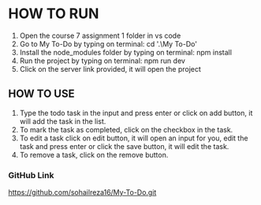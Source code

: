 <!-- # React + Vite

This template provides a minimal setup to get React working in Vite with HMR and some ESLint rules.

Currently, two official plugins are available:

- [@vitejs/plugin-react](https://github.com/vitejs/vite-plugin-react/blob/main/packages/plugin-react/README.md) uses [Babel](https://babeljs.io/) for Fast Refresh
- [@vitejs/plugin-react-swc](https://github.com/vitejs/vite-plugin-react-swc) uses [SWC](https://swc.rs/) for Fast Refresh

## Expanding the ESLint configuration

If you are developing a production application, we recommend using TypeScript and enable type-aware lint rules. Check out the [TS template](https://github.com/vitejs/vite/tree/main/packages/create-vite/template-react-ts) to integrate TypeScript and [`typescript-eslint`](https://typescript-eslint.io) in your project. -->


# HOW TO RUN

1. Open the course 7 assignment 1 folder in vs code
2. Go to My To-Do by typing on terminal: cd '.\My To-Do\'
3. Install the node_modules folder by typing on terminal: npm install
4. Run the project by typing on terminal: npm run dev
5. Click on the server link provided, it will open the project

## HOW TO USE

1. Type the todo task in the input and press enter or click on add button, it will add the task in the list.
2. To mark the task as completed, click on the checkbox in the task.
3. To edit a task click on edit button, it will open an input for you, edit the task and press enter or click the save button, it will edit the task.
4. To remove a task, click on the remove button.
### GitHub Link

https://github.com/sohailreza16/My-To-Do.git